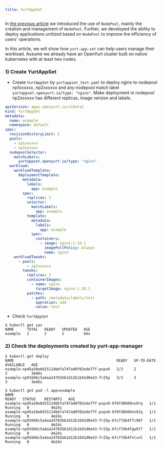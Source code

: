 ```yaml
---
title: YurtAppSet
---
```


In [the previous article](./node-pool-management.md) we introduced the use of `NodePool`, mainly the creation and management of `NodePool`.
Further, we developed the ability to deploy applications unitized based on `NodePool` to improve the efficiency of users' operations.

In this article, we will show how `yurt-app-set` can help users manage their workload. Assume we already have an OpenYurt cluster built on
native kubernetes with at least two nodes.

### 1) Create YurtAppSet

- Create `YurtAppSet` by `yurtappset_test.yaml` to deploy nginx to nodepool np1xxxxxx, np2xxxxxx and any nodepool match label `yurtappset.openyurt.io/type: "nginx"`. Make deployment in nodepool np2xxxxxx has different replicas, image version and labels.

```yaml
apiVersion: apps.openyurt.io/v1beta1
kind: YurtAppSet
metadata:
  name: example
  namespace: default
spec:
  revisionHistoryLimit: 5
  pools:
    - np1xxxxxx
    - np2xxxxxx
  nodepoolSelector:
    matchLabels:
      yurtappset.openyurt.io/type: "nginx"
  workload:
    workloadTemplate:
      deploymentTemplate:
        metadata:
          labels:
            app: example
        spec:
          replicas: 2
          selector:
            matchLabels:
              app: example
          template:
            metadata:
              labels:
                app: example
            spec:
              containers:
                - image: nginx:1.19.1
                  imagePullPolicy: Always
                  name: nginx
    workloadTweaks:
      - pools:
          - np2xxxxxx
        tweaks:
          replicas: 3
          containerImages:
            - name: nginx
              targetImage: nginx:1.20.1
          patches:
            - path: /metadata/labels/test
              operation: add
              value: test
```

- Check `YurtAppSet`

```shell
$ kubectl get yas
NAME      TOTAL   READY   UPDATED   AGE
example   2       2       2         84s
```

### 2) Check the deployments created by yurt-app-manager

```shell
$ kubectl get deploy
NAME                                               READY   UP-TO-DATE   AVAILABLE   AGE
example-np45a10e0d15114bbfa747ad0f02ede77f-pvpv6   2/2     2            2           3m46s
example-np93d46c5a4aa24702bb1d12b1641d0e43-fr25p   3/3     3            3           3m46s

$ kubectl get pod -l app=example
NAME                                                              READY   STATUS    RESTARTS   AGE
example-np45a10e0d15114bbfa747ad0f02ede77f-pvpv6-6f8fd8669ns9rq   1/1     Running   0          4m24s
example-np45a10e0d15114bbfa747ad0f02ede77f-pvpv6-6f8fd8669sn92q   1/1     Running   0          4m24s
example-np93d46c5a4aa24702bb1d12b1641d0e43-fr25p-6fcf7db4f7c967   1/1     Running   0          4m24s
example-np93d46c5a4aa24702bb1d12b1641d0e43-fr25p-6fcf7db4fgw977   1/1     Running   0          4m24s
example-np93d46c5a4aa24702bb1d12b1641d0e43-fr25p-6fcf7db4fnlvnl   1/1     Running   0          4m24s
```
